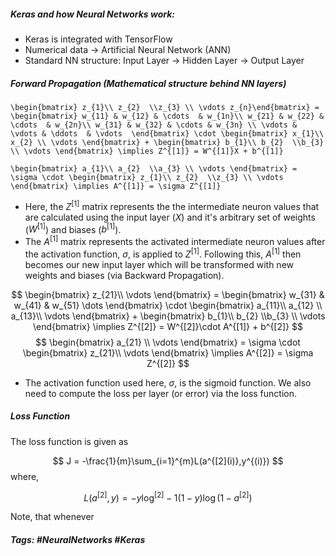 ##### Keras and how Neural Networks work: 

- Keras is integrated with TensorFlow
- Numerical data $\rightarrow$ Artificial Neural Network (ANN)
- Standard NN structure:
	Input Layer $\rightarrow$ Hidden Layer $\rightarrow$ Output Layer

##### Forward Propagation (Mathematical structure behind NN layers)

```
\begin{bmatrix} z_{1}\\ z_{2}  \\z_{3} \\ \vdots z_{n}\end{bmatrix} = \begin{bmatrix} w_{11} & w_{12} & \cdots  & w_{1n}\\ w_{21} & w_{22} & \cdots  & w_{2n}\\ w_{31} & w_{32} & \cdots & w_{3n} \\ \vdots & \vdots & \ddots  & \vdots  \end{bmatrix} \cdot \begin{bmatrix} x_{1}\\ x_{2} \\ \vdots \end{bmatrix} + \begin{bmatrix} b_{1}\\ b_{2}  \\b_{3} \\ \vdots \end{bmatrix} \implies Z^{[1]} = W^{[1]}X + b^{[1]}
```

```
\begin{bmatrix} a_{1}\\ a_{2}  \\a_{3} \\ \vdots \end{bmatrix} = \sigma \cdot \begin{bmatrix} z_{1}\\ z_{2}  \\z_{3} \\ \vdots \end{bmatrix} \implies A^{[1]} = \sigma Z^{[1]}
```

- Here, the $Z^{[1]}$ matrix represents the the intermediate neuron values that are calculated using the input layer ($X$) and it's arbitrary set of weights ($W^{[1]}$) and biases ($b^{[1]}$).
- The $A^{[1]}$ matrix represents the activated intermediate neuron values after the activation function, $\sigma$, is applied to $Z^{[1]}$. Following this, $A^{[1]}$ then becomes our new input layer which will be transformed with new weights and biases (via Backward Propagation). 

$$
\begin{bmatrix} z_{21}\\ \vdots \end{bmatrix} = \begin{bmatrix} w_{31} & w_{41} & w_{51} \dots \end{bmatrix} \cdot \begin{bmatrix} a_{11}\\ a_{12} \\ a_{13}\\ \vdots \end{bmatrix} + \begin{bmatrix} b_{1}\\ b_{2}  \\b_{3} \\ \vdots \end{bmatrix} \implies Z^{[2]} = W^{[2]}\cdot A^{[1]} + b^{[2]}
$$
$$
\begin{bmatrix} a_{21} \\ \vdots \end{bmatrix} = \sigma \cdot \begin{bmatrix} z_{21}\\ \vdots \end{bmatrix} \implies A^{[2]} = \sigma Z^{[2]}
$$	
- The activation function used here, $\sigma$, is the sigmoid function. We also need to compute the loss per layer (or error) via the loss function.
##### Loss Function

The loss function is given as 

$$
J = -\frac{1}{m}\sum_{i=1}^{m}L(a^{[2](i)},y^{(i)})
$$
where,

$$
L(a^{[2]},y) = -y\log^{[2]}-1(1-y)\log(1-a^{[2]})
$$

Note, that whenever 

##### Tags: #NeuralNetworks #Keras
